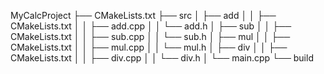 MyCalcProject
├── CMakeLists.txt
├── src
│   ├── add
│   │   ├── CMakeLists.txt
│   │   ├── add.cpp
│   │   └── add.h
│   ├── sub
│   │   ├── CMakeLists.txt
│   │   ├── sub.cpp
│   │   └── sub.h
│   ├── mul
│   │   ├── CMakeLists.txt
│   │   ├── mul.cpp
│   │   └── mul.h
│   ├── div
│   │   ├── CMakeLists.txt
│   │   ├── div.cpp
│   │   └── div.h
│   └── main.cpp
└── build
